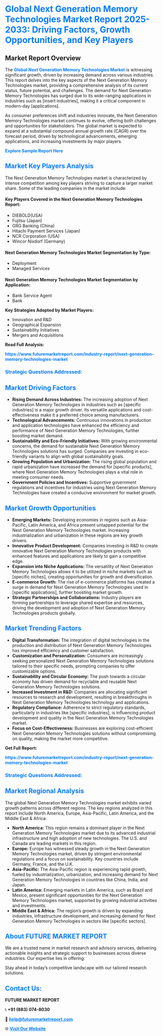 <h1 style="color: #007BFF;">Global Next Generation Memory Technologies Market Report 2025-2033: Driving Factors, Growth Opportunities, and Key Players</h1>

<section id="overview">
<h2>Market Report Overview</h2>
<p>The <a href="https://www.futuremarketreport.com/industry-report/next-generation-memory-technologies-market" style="color: #007BFF; text-decoration: none;"><strong>Global Next Generation Memory Technologies Market</strong></a> is witnessing significant growth, driven by increasing demand across various industries. This report delves into the key aspects of the Next Generation Memory Technologies market, providing a comprehensive analysis of its current status, future potential, and challenges. The demand for Next Generation Memory Technologies has surged due to its wide-ranging applications in industries such as [insert industries], making it a critical component in modern-day [applications].</p>
<p>As consumer preferences shift and industries innovate, the Next Generation Memory Technologies market continues to evolve, offering both challenges and opportunities for stakeholders. The global market is expected to expand at a substantial compound annual growth rate (CAGR) over the forecast period, driven by technological advancements, emerging applications, and increasing investments by major players.</p>
</section>

<section id="overview">
<p><a href="https://www.futuremarketreport.com/request-sample/reportId=37261" style="color: #007BFF; text-decoration: none;"><strong>Explore Sample Report Here</strong></a></p>
</section>

<section id="key-players">
<h2 style="color: #007BFF;">Market Key Players Analysis</h2>
<p>The Next Generation Memory Technologies market is characterized by intense competition among key players striving to capture a larger market share. Some of the leading companies in the market include:</p>
<h4>Key Players Covered in the Next Generation Memory Technologies Report:</h4>
<ul><li>DIEBOLD(USA)</li><li>Fujitsu (Japan)</li><li>GRG Banking (China)</li><li>Hitachi Payment Services (Japan)</li><li>NCR Corporation (USA)</li><li>Wincor Nixdorf (Germany)</li></ul>
<h4>Next Generation Memory Technologies Market Segmentation by Type:</h4>
<ul><li>Deployment</li><li>Managed Services</li></ul>

<h4>Next Generation Memory Technologies Market Segmentation by Application:</h4>
<ul><li>Bank Service Agent</li><li>Bank</li></ul>
<p><strong>Key Strategies Adopted by Market Players:</strong></p>
<ul>
<li>Innovation and R&D</li>
<li>Geographical Expansion</li>
<li>Sustainability Initiatives</li>
<li>Mergers and Acquisitions</li>
</ul>
</section>

<section>
<p><strong>Read Full Analysis: </strong></p><a href="https://www.futuremarketreport.com/industry-report/next-generation-memory-technologies-market" style="color: #007BFF; text-decoration: none;"><strong>https://www.futuremarketreport.com/industry-report/next-generation-memory-technologies-market</strong></a>
<h3 style="color: #007BFF;">Strategic Questions Addressed:</h3>
</section>

<section id="driving-factors">
<h2 style="color: #007BFF;">Market Driving Factors</h2>
<ul>
<li><strong>Rising Demand Across Industries:</strong> The increasing adoption of Next Generation Memory Technologies in industries such as [specific industries] is a major growth driver. Its versatile applications and cost-effectiveness make it a preferred choice among manufacturers.</li>
<li><strong>Technological Advancements:</strong> Continuous innovations in production and application technologies have enhanced the efficiency and performance of Next Generation Memory Technologies, further boosting market demand.</li>
<li><strong>Sustainability and Eco-Friendly Initiatives:</strong> With growing environmental concerns, the demand for sustainable Next Generation Memory Technologies solutions has surged. Companies are investing in eco-friendly variants to align with global sustainability goals.</li>
<li><strong>Growing Population and Urbanization:</strong> The rising global population and rapid urbanization have increased the demand for [specific products], where Next Generation Memory Technologies plays a vital role in meeting consumer needs.</li>
<li><strong>Government Policies and Incentives:</strong> Supportive government regulations and incentives for industries using Next Generation Memory Technologies have created a conducive environment for market growth.</li>
</ul>
</section>

<section id="growth-opportunities">
<h2 style="color: #007BFF;">Market Growth Opportunities</h2>
<ul>
<li><strong>Emerging Markets:</strong> Developing economies in regions such as Asia-Pacific, Latin America, and Africa present untapped potential for the Next Generation Memory Technologies market. Increasing industrialization and urbanization in these regions are key growth drivers.</li>
<li><strong>Innovative Product Development:</strong> Companies investing in R&D to create innovative Next Generation Memory Technologies products with enhanced features and applications are likely to gain a competitive edge.</li>
<li><strong>Expansion into Niche Applications:</strong> The versatility of Next Generation Memory Technologies allows it to be utilized in niche markets such as [specific niches], creating opportunities for growth and diversification.</li>
<li><strong>E-commerce Growth:</strong> The rise of e-commerce platforms has created a surge in demand for Next Generation Memory Technologies used in [specific applications], further boosting market growth.</li>
<li><strong>Strategic Partnerships and Collaborations:</strong> Industry players are forming partnerships to leverage shared expertise and resources, driving the development and adoption of Next Generation Memory Technologies products globally.</li>
</ul>
</section>

<section id="trending-factors">
<h2 style="color: #007BFF;">Market Trending Factors</h2>
<ul>
<li><strong>Digital Transformation:</strong> The integration of digital technologies in the production and distribution of Next Generation Memory Technologies has improved efficiency and customer satisfaction.</li>
<li><strong>Customization and Personalization:</strong> Consumers are increasingly seeking personalized Next Generation Memory Technologies solutions tailored to their specific needs, prompting companies to offer customizable options.</li>
<li><strong>Sustainability and Circular Economy:</strong> The push towards a circular economy has driven demand for recyclable and reusable Next Generation Memory Technologies solutions.</li>
<li><strong>Increased Investment in R&D:</strong> Companies are allocating significant resources to research and development, resulting in breakthroughs in Next Generation Memory Technologies technology and applications.</li>
<li><strong>Regulatory Compliance:</strong> Adherence to strict regulatory standards, particularly in industries like [specific industries], is influencing product development and quality in the Next Generation Memory Technologies market.</li>
<li><strong>Focus on Cost-Effectiveness:</strong> Businesses are exploring cost-efficient Next Generation Memory Technologies solutions without compromising on quality, making the market more competitive.</li>
</ul>
</section>

<section>
<p><strong>Get Full Report: </strong></p><a href="https://www.futuremarketreport.com/industry-report/next-generation-memory-technologies-market" style="color: #007BFF; text-decoration: none;"><strong>https://www.futuremarketreport.com/industry-report/next-generation-memory-technologies-market</strong></a>
<h3 style="color: #007BFF;">Strategic Questions Addressed:</h3>
</section>


<section id="regional-analysis">
<h2 style="color: #007BFF;">Market Regional Analysis</h2>
<p>The global Next Generation Memory Technologies market exhibits varied growth patterns across different regions. The key regions analyzed in this report include North America, Europe, Asia-Pacific, Latin America, and the Middle East & Africa:</p>
<ul>
<li><strong>North America:</strong> This region remains a dominant player in the Next Generation Memory Technologies market due to its advanced industrial infrastructure and high adoption of new technologies. The U.S. and Canada are leading markets in this region.</li>
<li><strong>Europe:</strong> Europe has witnessed steady growth in the Next Generation Memory Technologies market, driven by stringent environmental regulations and a focus on sustainability. Key countries include Germany, France, and the U.K.</li>
<li><strong>Asia-Pacific:</strong> The Asia-Pacific region is experiencing rapid growth, fueled by industrialization, urbanization, and increasing demand for Next Generation Memory Technologies in countries like China, India, and Japan.</li>
<li><strong>Latin America:</strong> Emerging markets in Latin America, such as Brazil and Mexico, present significant opportunities for the Next Generation Memory Technologies market, supported by growing industrial activities and investments.</li>
<li><strong>Middle East & Africa:</strong> The region’s growth is driven by expanding industries, infrastructure development, and increasing demand for Next Generation Memory Technologies in sectors like [specific sectors].</li>
</ul>
</section>

<footer>
<h2 style="color: #007BFF;">About FUTURE MARKET REPORT</h2>
<p>We are a trusted name in market research and advisory services, delivering actionable insights and strategic support to businesses across diverse industries. Our expertise lies in offering:</p>

<p>Stay ahead in today’s competitive landscape with our tailored research solutions.</p>

<h2 style="color: #007BFF;">Contact Us:</h2>
<p><strong>FUTURE MARKET REPORT</strong></p>
<p>📞 <strong>+91 (883) 074-8030</strong></p>
<p>📧 <strong><a href="mailto:help@futuremarketreport.com" style="color: #007BFF;">help@futuremarketreport.com</a></strong></p>
<p>🌐 <strong><a href="https://www.futuremarketreport.com/" style="color: #007BFF;">Visit Our Website</a></strong></p>
</footer>